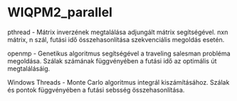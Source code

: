 # WIQPM2_parallel

pthread - Mátrix inverzének megtalálása adjungált mátrix segítségével. nxn mátrix, n szál, futási idő összehasonlítása szekvenciális megoldás esetén.

openmp - Genetikus algoritmus segítségével a traveling salesman probléma megoldása. Szálak számának függvényében a futási idő az optimális út megtalálásáig.

Windows Threads - Monte Carlo algoritmus integrál kiszámításához. Szálak és pontok függvényében a futási sebsség összehasonlítása.
